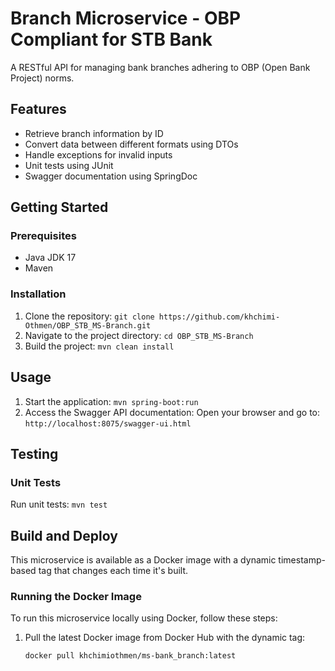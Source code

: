 # Branch Microservice - OBP Compliant for STB Bank

A RESTful API for managing bank branches adhering to OBP (Open Bank Project) norms.

## Features

- Retrieve branch information by ID
- Convert data between different formats using DTOs
- Handle exceptions for invalid inputs
- Unit tests using JUnit
- Swagger documentation using SpringDoc

## Getting Started

### Prerequisites

- Java JDK 17
- Maven

### Installation

1. Clone the repository: `git clone https://github.com/khchimi-Othmen/OBP_STB_MS-Branch.git`
2. Navigate to the project directory: `cd OBP_STB_MS-Branch`
3. Build the project: `mvn clean install`

## Usage

1. Start the application: `mvn spring-boot:run`
2. Access the Swagger API documentation: Open your browser and go to: `http://localhost:8075/swagger-ui.html`

## Testing

### Unit Tests

Run unit tests: `mvn test`

## Build and Deploy

This microservice is available as a Docker image with a dynamic timestamp-based tag that changes each time it's built.

### Running the Docker Image

To run this microservice locally using Docker, follow these steps:

1. Pull the latest Docker image from Docker Hub with the dynamic tag:

   ```bash
   docker pull khchimiothmen/ms-bank_branch:latest
